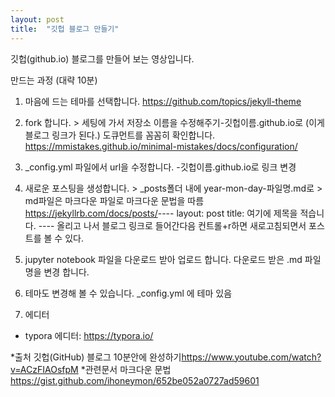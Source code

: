 ```yaml
---
layout: post
title:  "깃헙 블로그 만들기"
---
```


깃헙(github.io) 블로그를 만들어 보는 영상입니다.

만드는 과정 (대략 10분)
1. 마음에 드는 테마를 선택합니다.
<https://github.com/topics/jekyll-theme​>

2. fork 합니다. > 세팅에 가서 저장소 이름을 수정해주기-깃헙이름.github.io로 (이게 블로그 링크가 된다.)
도큐먼트를 꼼꼼히 확인합니다.
<https://mmistakes.github.io/minimal-mistakes/docs/configuration/>

3. _config.yml 파일에서 url을 수정합니다. -깃헙이름.github.io로 링크 변경

4. 새로운 포스팅을 생성합니다. > _posts폴더 내에 year-mon-day-파일명.md로 > md파일은 마크다운 파일로 마크다운 문법을 따름
<https://jekyllrb.com/docs/posts/​>
\----
layout: post
title: 여기에 제목을 적습니다.
\----
올리고 나서 블로그 링크로 들어간다음 컨트롤+r하면 새로고침되면서 포스트를 볼 수 있다.

5. jupyter notebook 파일을 다운로드 받아 업로드 합니다.
다운로드 받은 .md 파일 명을 변경 합니다.

6. 테마도 변경해 볼 수 있습니다.
_config.yml 에 테마 있음

7. 에디터
- typora 에디터: <https://typora.io/>



*출처
깃헙(GitHub) 블로그 10분안에 완성하기<https://www.youtube.com/watch?v=ACzFIAOsfpM>
*관련문서
마크다운 문법 <https://gist.github.com/ihoneymon/652be052a0727ad59601>

